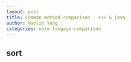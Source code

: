 ```yaml
---
layout: post
title: Common method comparison - c++ & java
author: Haolin Yang
categories: note langage-comparison
---
```


## sort